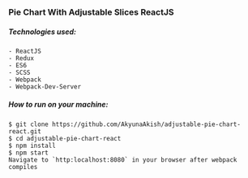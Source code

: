 ### Pie Chart With Adjustable Slices ReactJS

##### Technologies used:

```
- ReactJS
- Redux
- ES6
- SCSS
- Webpack
- Webpack-Dev-Server
```

##### How to run on your machine:

```
$ git clone https://github.com/AkyunaAkish/adjustable-pie-chart-react.git
$ cd adjustable-pie-chart-react
$ npm install
$ npm start
Navigate to `http:localhost:8080` in your browser after webpack compiles
```